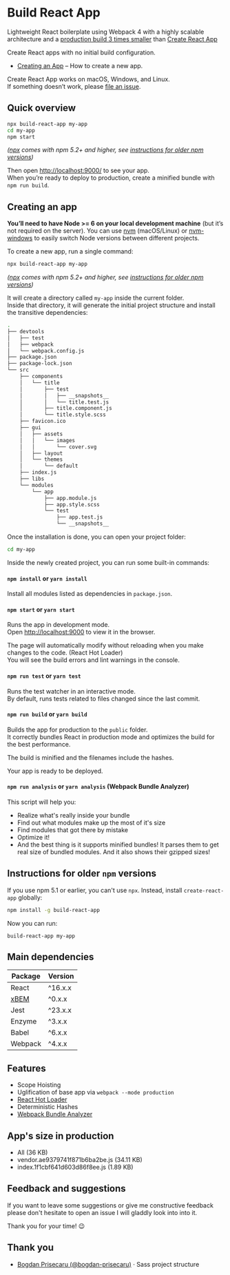 # Build React App
Lightweight React boilerplate using Webpack 4 with a highly scalable architecture and a [production build 3 times smaller](#app's-size-in-production) than [Create React App](https://github.com/facebook/create-react-app)

Create React apps with no initial build configuration.
* [Creating an App](#creating-an-app) – How to create a new app.

Create React App works on macOS, Windows, and Linux.<br>
If something doesn’t work, please [file an issue](https://github.com/ioanungurean/build-react-app/issues/new).

## Quick overview
```sh
npx build-react-app my-app
cd my-app
npm start
```

*([npx](https://medium.com/@maybekatz/introducing-npx-an-npm-package-runner-55f7d4bd282b) comes with npm 5.2+ and higher, see [instructions for older npm versions](#instructions-for-older-npm-versions))*

Then open [http://localhost:9000/](http://localhost:9000/) to see your app.<br>
When you’re ready to deploy to production, create a minified bundle with `npm run build`.

## Creating an app
**You’ll need to have Node >= 6 on your local development machine** (but it’s not required on the server). You can use [nvm](https://github.com/creationix/nvm#installation) (macOS/Linux) or [nvm-windows](https://github.com/coreybutler/nvm-windows#node-version-manager-nvm-for-windows) to easily switch Node versions between different projects.

To create a new app, run a single command:

```sh
npx build-react-app my-app
```

*([npx](https://medium.com/@maybekatz/introducing-npx-an-npm-package-runner-55f7d4bd282b) comes with npm 5.2+ and higher, see [instructions for older npm versions](https://gist.github.com/gaearon/4064d3c23a77c74a3614c498a8bb1c5f))*

It will create a directory called `my-app` inside the current folder.<br>
Inside that directory, it will generate the initial project structure and install the transitive dependencies:

```sh
.
├── devtools
│   ├── test
│   ├── webpack
│   └── webpack.config.js
├── package.json
├── package-lock.json
└── src
    ├── components
    │   └── title
    │       ├── test
    │       │   ├── __snapshots__
    │       │   └── title.test.js
    │       ├── title.component.js
    │       └── title.style.scss
    ├── favicon.ico
    ├── gui
    │   ├── assets
    │   │   └── images
    │   │       └── cover.svg
    │   ├── layout
    │   └── themes
    │       └── default
    ├── index.js
    ├── libs
    └── modules
        └── app
            ├── app.module.js
            ├── app.style.scss
            └── test
                ├── app.test.js
                └── __snapshots__
```

Once the installation is done, you can open your project folder:

```sh
cd my-app
```

Inside the newly created project, you can run some built-in commands:

#### `npm install` or `yarn install`
Install all modules listed as dependencies in `package.json`.

#### `npm start` or `yarn start`
Runs the app in development mode.<br>
Open [http://localhost:9000](http://localhost:9000) to view it in the browser.

The page will automatically modify without reloading when you make changes to the code. (React Hot Loader) <br>
You will see the build errors and lint warnings in the console.

#### `npm run test` or `yarn test`
Runs the test watcher in an interactive mode.<br>
By default, runs tests related to files changed since the last commit.

#### `npm run build` or `yarn build`
Builds the app for production to the `public` folder.<br>
It correctly bundles React in production mode and optimizes the build for the best performance.

The build is minified and the filenames include the hashes.<br>

Your app is ready to be deployed.

#### `npm run analysis` or `yarn analysis` (Webpack Bundle Analyzer)
This script will help you:
* Realize what's really inside your bundle
* Find out what modules make up the most of it's size
* Find modules that got there by mistake
* Optimize it!
* And the best thing is it supports minified bundles! It parses them to get real size of bundled modules. And it also shows their gzipped sizes!

## Instructions for older `npm` versions
If you use npm 5.1 or earlier, you can't use `npx`.
Instead, install `create-react-app` globally:

```sh
npm install -g build-react-app
```

Now you can run:

```
build-react-app my-app
```

## Main dependencies
| Package       |Version |
| ------------- |--------|
| React         |^16.x.x |
| [xBEM][1]     |^0.x.x  |
| Jest          |^23.x.x |
| Enzyme        |^3.x.x  |
| Babel         |^6.x.x  |
| Webpack       |^4.x.x  |

[1]: https://github.com/bogdan-prisecaru/xbem

## Features
* Scope Hoisting
* Uglification of base app via `webpack --mode production`
* [React Hot Loader](https://github.com/gaearon/react-hot-loader)
* Deterministic Hashes
* [Webpack Bundle Analyzer](https://github.com/webpack-contrib/webpack-bundle-analyzer)

## App's size in production
* All (36 KB)
* vendor.ae9379741f871b6ba2be.js (34.11 KB)
* index.1f1cbf641d603d86f8ee.js (1.89 KB)

## Feedback and suggestions
If you want to leave some suggestions or give me constructive feedback please don't hesitate to open an issue I will gladdly look into into it.

Thank you for your time! :wink:

## Thank you
* [Bogdan Prisecaru (@bogdan-prisecaru)](https://github.com/bogdan-prisecaru) ⋅ Sass project structure
